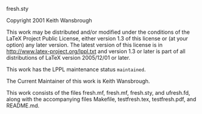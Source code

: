 fresh.sty

Copyright 2001 Keith Wansbrough

This work may be distributed and/or modified under the conditions of the LaTeX Project Public License, either version 1.3 of this license or (at your option) any later version. The latest version of this license is in http://www.latex-project.org/lppl.txt and version 1.3 or later is part of all distributions of LaTeX version 2005/12/01 or later.

This work has the LPPL maintenance status `maintained`.

The Current Maintainer of this work is Keith Wansbrough.

This work consists of the files fresh<number>.mf, fresh.mf, fresh.sty, and ufresh.fd, along with the accompanying files Makefile, testfresh.tex, testfresh.pdf, and README.md.
